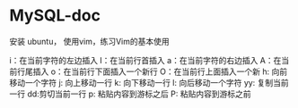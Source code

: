 # MySQL-doc
安装 ubuntu，
使用vim，练习Vim的基本使用

i：在当前字符的左边插入
I：在当前行首插入
a：在当前字符的右边插入
A：在当前行尾插入
o：在当前行下面插入一个新行
O：在当前行上面插入一个新
h: 向前移动一个字符
j: 向上移动一行
k: 向下移动一行
l: 向后移动一个字符
yy: 复制当前一行
dd:剪切当前一行
p: 粘贴内容到游标之后
P: 粘贴内容到游标之前
